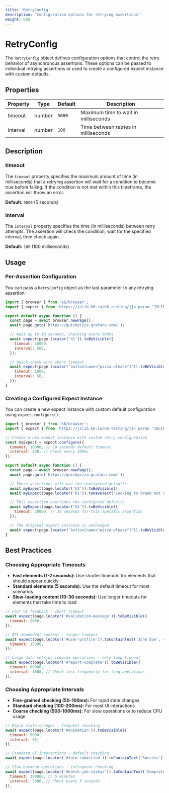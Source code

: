 ```yaml
---
title: 'RetryConfig'
description: 'Configuration options for retrying assertions'
weight: 666
---
```


# RetryConfig

The `RetryConfig` object defines configuration options that control the retry behavior of asynchronous assertions. These options can be passed to individual retrying assertions or used to create a configured expect instance with custom defaults.

## Properties

| Property | Type   | Default | Description                          |
| -------- | ------ | ------- | ------------------------------------ |
| timeout  | number | `5000`  | Maximum time to wait in milliseconds |
| interval | number | `100`   | Time between retries in milliseconds |

## Description

### timeout

The `timeout` property specifies the maximum amount of time (in milliseconds) that a retrying assertion will wait for a condition to become true before failing. If the condition is not met within this timeframe, the assertion will throw an error.

**Default:** `5000` (5 seconds)

### interval

The `interval` property specifies the time (in milliseconds) between retry attempts. The assertion will check the condition, wait for the specified interval, then check again.

**Default:** `100` (100 milliseconds)

## Usage

### Per-Assertion Configuration

You can pass a `RetryConfig` object as the last parameter to any retrying assertion:

<!-- md-k6:skip -->

```javascript
import { browser } from 'k6/browser';
import { expect } from 'https://jslib.k6.io/k6-testing/{{< param "JSLIB_TESTING_VERSION" >}}/index.js';

export default async function () {
  const page = await browser.newPage();
  await page.goto('https://quickpizza.grafana.com/');

  // Wait up to 10 seconds, checking every 500ms
  await expect(page.locator('h1')).toBeVisible({
    timeout: 10000,
    interval: 500,
  });

  // Quick check with short timeout
  await expect(page.locator('button[name="pizza-please"]')).toBeVisible({
    timeout: 1000,
    interval: 50,
  });
}
```

### Creating a Configured Expect Instance

You can create a new expect instance with custom default configuration using `expect.configure()`:

<!-- md-k6:skip -->

```javascript
import { browser } from 'k6/browser';
import { expect } from 'https://jslib.k6.io/k6-testing/{{< param "JSLIB_TESTING_VERSION" >}}/index.js';

// Create a new expect instance with custom retry configuration
const myExpect = expect.configure({
  timeout: 10000, // 10 seconds default timeout
  interval: 200, // Check every 200ms
});

export default async function () {
  const page = await browser.newPage();
  await page.goto('https://quickpizza.grafana.com/');

  // These assertions will use the configured defaults
  await myExpect(page.locator('h1')).toBeVisible();
  await myExpect(page.locator('h1')).toHaveText('Looking to break out of your pizza routine?');

  // This assertion overrides the configured defaults
  await myExpect(page.locator('h1')).toBeVisible({
    timeout: 30000, // 30 seconds for this specific assertion
  });

  // The original expect instance is unchanged
  await expect(page.locator('button[name="pizza-please"]')).toBeVisible(); // Uses default 5000ms timeout
}
```

## Best Practices

### Choosing Appropriate Timeouts

- **Fast elements (1-2 seconds):** Use shorter timeouts for elements that should appear quickly
- **Standard elements (5 seconds):** Use the default timeout for most scenarios
- **Slow-loading content (10-30 seconds):** Use longer timeouts for elements that take time to load

<!-- md-k6:skip -->
<!-- eslint-skip -->
```javascript
// Fast UI feedback - short timeout
await expect(page.locator('#validation-message')).toBeVisible({
  timeout: 2000,
});

// API-dependent content - longer timeout
await expect(page.locator('#user-profile')).toContainText('John Doe', {
  timeout: 15000,
});

// Large data sets or complex operations - very long timeout
await expect(page.locator('#report-complete')).toBeVisible({
  timeout: 60000,
  interval: 1000, // Check less frequently for long operations
});
```

### Choosing Appropriate Intervals

- **Fine-grained checking (50-100ms):** For rapid state changes
- **Standard checking (100-200ms):** For most UI interactions
- **Coarse checking (500-1000ms):** For slow operations or to reduce CPU usage

<!-- md-k6:skip -->
<!-- eslint-skip -->
```javascript
// Rapid state changes - frequent checking
await expect(page.locator('#animation')).toBeVisible({
  timeout: 5000,
  interval: 50,
});

// Standard UI interactions - default checking
await expect(page.locator('#form-submitted')).toContainText('Success');

// Slow backend operations - infrequent checking
await expect(page.locator('#batch-job-status')).toContainText('Complete', {
  timeout: 300000, // 5 minutes
  interval: 5000, // Check every 5 seconds
});
```

